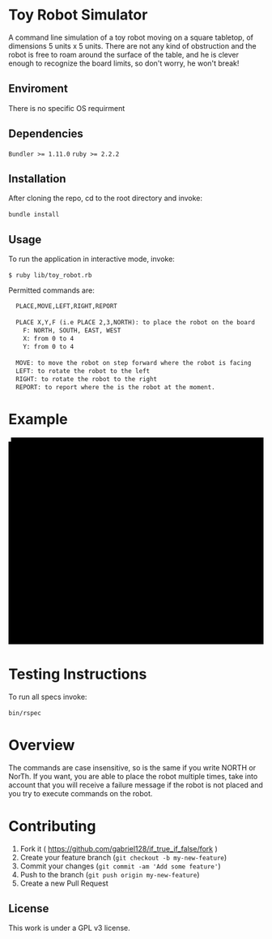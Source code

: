 # Toy Robot Simulator

A command line simulation of a toy robot moving on a square tabletop, 
of dimensions 5 units x 5 units. There are not any kind of obstruction and 
the robot is free to roam around the surface of the table, and he is clever
enough to recognize the board limits, so don't worry, he won't break!

## Enviroment
 
  There is no specific OS requirment

## Dependencies

  `Bundler >= 1.11.0`
  `ruby >= 2.2.2`

## Installation

 After cloning the repo, cd to the root directory and invoke:

 `bundle install`

## Usage

To run the application in interactive mode, invoke:

`$ ruby lib/toy_robot.rb`

Permitted commands are: 

  ```
    PLACE,MOVE,LEFT,RIGHT,REPORT

    PLACE X,Y,F (i.e PLACE 2,3,NORTH): to place the robot on the board
      F: NORTH, SOUTH, EAST, WEST
      X: from 0 to 4
      Y: from 0 to 4

    MOVE: to move the robot on step forward where the robot is facing
    LEFT: to rotate the robot to the left
    RIGHT: to rotate the robot to the right
    REPORT: to report where the is the robot at the moment.

  ```
# Example 

  ![Example Gif](gif_example/output.gif)

# Testing Instructions

To run all specs invoke:

  `bin/rspec`

# Overview

The commands are case insensitive, so is the same if you write NORTH or NorTh. If you want, 
you are able to place the robot multiple times, take into account that you will receive a failure
message if the robot is not placed and you try to execute commands on the robot.

# Contributing

1. Fork it ( https://github.com/gabriel128/if_true_if_false/fork )
2. Create your feature branch (`git checkout -b my-new-feature`)
3. Commit your changes (`git commit -am 'Add some feature'`)
4. Push to the branch (`git push origin my-new-feature`)
5. Create a new Pull Request

## License

This work is under a GPL v3 license.

